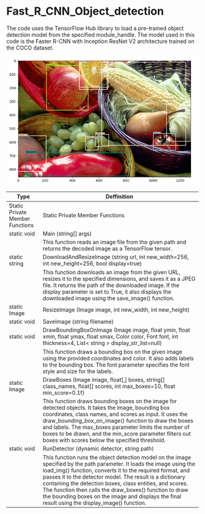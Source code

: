 # Fast_R_CNN_Object_detection
The code uses the TensorFlow Hub library to load a pre-trained object detection model from the specified module_handle. The model used in this code is the Faster R-CNN with Inception ResNet V2 architecture trained on the COCO dataset.

![alt text](https://github.com/radubm1/Fast_R_CNN_Object_detection/blob/main/image.png?raw=true)

| Type                            | Deffinition                                                                                                                                                                                                                                                                                                                                                                                                                                                               |
|---------------------------------|---------------------------------------------------------------------------------------------------------------------------------------------------------------------------------------------------------------------------------------------------------------------------------------------------------------------------------------------------------------------------------------------------------------------------------------------------------------------------|
| Static Private Member Functions | Static Private Member Functions                                                                                                                                                                                                                                                                                                                                                                                                                                           |
| static void                     | Main (string[] args)                                                                                                                                                                                                                                                                                                                                                                                                                                                      |
|                                 | This function reads an image file from the given path and returns the decoded image as a TensorFlow tensor.                                                                                                                                                                                                                                                                                                                                                               |
| static string                   | DownloadAndResizeImage (string url, int new_width=256, int new_height=256, bool display=true)                                                                                                                                                                                                                                                                                                                                                                             |
|                                 | This function downloads an image from the given URL, resizes it to the specified dimensions, and saves it as a JPEG file. It returns the path of the downloaded image. If the display parameter is set to True, it also displays the downloaded image using the save_image() function.                                                                                                                                                                                    |
| static Image                    | ResizeImage (Image image, int new_width, int new_height)                                                                                                                                                                                                                                                                                                                                                                                                                  |
| static void                     | SaveImage (string filename)                                                                                                                                                                                                                                                                                                                                                                                                                                               |
| static void                     | DrawBoundingBoxOnImage (Image image, float ymin, float xmin, float ymax, float xmax, Color color, Font font, int thickness=4, List< string > display_str_list=null)                                                                                                                                                                                                                                                                                                       |
|                                 | This function draws a bounding box on the given image using the provided coordinates and color. It also adds labels to the bounding box. The font parameter specifies the font style and size for the labels.                                                                                                                                                                                                                                                             |
| static Image                    | DrawBoxes (Image image, float[,] boxes, string[] class_names, float[] scores, int max_boxes=10, float min_score=0.1f)                                                                                                                                                                                                                                                                                                                                                     |
|                                 | This function draws bounding boxes on the image for detected objects. It takes the image, bounding box coordinates, class names, and scores as input. It uses the draw_bounding_box_on_image() function to draw the boxes and labels. The max_boxes parameter limits the number of boxes to be drawn, and the min_score parameter filters out boxes with scores below the specified threshold.                                                                            |
| static void                     | RunDetector (dynamic detector, string path)                                                                                                                                                                                                                                                                                                                                                                                                                               |
|                                 | This function runs the object detection model on the image specified by the path parameter. It loads the image using the load_img() function, converts it to the required format, and passes it to the detector model. The result is a dictionary containing the detection boxes, class entities, and scores. The function then calls the draw_boxes() function to draw the bounding boxes on the image and displays the final result using the display_image() function. |
